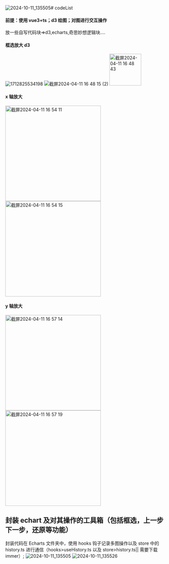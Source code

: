 ![2024-10-11_135505](https://github.com/user-attachments/assets/40bd1f50-d7cc-4a87-af96-71eaac3f81de)# codeList

#### 前提：使用 vue3+ts；d3 绘图；对图进行交互操作

放一些自写代码块=>d3,echarts,奇思妙想逻辑块....

#### 框选放大 d3

![1712825534198](https://github.com/xtt-nora/codeList/assets/100661009/0044d3f7-1a9e-4611-96a0-884912fcf916)
![截屏2024-04-11 16 48 15 (2)](https://github.com/xtt-nora/codeList/assets/100661009/59e5c1cc-9db7-49be-b76e-cc8c27488434)
<img width="100" alt="截屏2024-04-11 16 48 43" src="https://github.com/xtt-nora/codeList/assets/100661009/6175399c-e0f5-4732-af7f-408e9e5b5301">

#### x 轴放大

<img width="300" alt="截屏2024-04-11 16 54 11" src="https://github.com/xtt-nora/codeList/assets/100661009/1e723d12-a53d-4c69-8249-124883ae9e1f">
<img width="300" alt="截屏2024-04-11 16 54 15" src="https://github.com/xtt-nora/codeList/assets/100661009/bd9d52da-4b2c-4c63-9490-540cfbc2242f">

#### y 轴放大

<img width="300" alt="截屏2024-04-11 16 57 14" src="https://github.com/xtt-nora/codeList/assets/100661009/25991a7c-6e5c-42a5-a8bb-dbf512797543">
<img width="300" alt="截屏2024-04-11 16 57 19" src="https://github.com/xtt-nora/codeList/assets/100661009/6c659c12-33cd-4dbb-8cc7-6b8e1c3617e3">

## 封装 echart 及对其操作的工具箱（包括框选，上一步下一步，还原等功能）

封装代码在 Echarts 文件夹中，使用 hooks 钩子记录多图操作以及 store 中的 history.ts 进行通信（hooks>useHistory.ts 以及 store>history.ts|| 需要下载 immer）;
![2024-10-11_135505](https://github.com/user-attachments/assets/3d681d61-867a-4263-bae4-54d91bf5621f)
![2024-10-11_135526](https://github.com/user-attachments/assets/3e594ee1-c254-48ec-be17-3d146ecac004)
